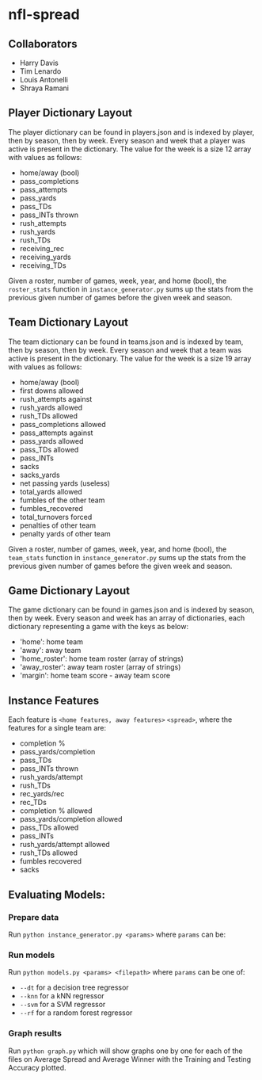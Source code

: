 nfl-spread
================

## Collaborators
* Harry Davis
* Tim Lenardo
* Louis Antonelli 
* Shraya Ramani

## Player Dictionary Layout
The player dictionary can be found in players.json and is indexed by player, then by season, then by week. Every season and week that a player was active is present in the dictionary. The value for the week is a size 12 array with values as follows:
* home/away (bool)
* pass_completions
* pass_attempts
* pass_yards
* pass_TDs
* pass_INTs thrown
* rush_attempts
* rush_yards
* rush_TDs
* receiving_rec
* receiving_yards
* receiving_TDs

Given a roster, number of games, week, year, and home (bool), the `roster_stats` function in `instance_generator.py` sums up the stats from the previous given number of games before the given week and season.

## Team Dictionary Layout
The team dictionary can be found in teams.json and is indexed by team, then by season, then by week. Every season and week that a team was active is present in the dictionary. The value for the week is a size 19 array with values as follows:
* home/away (bool)
* first downs allowed
* rush_attempts against
* rush_yards allowed
* rush_TDs allowed
* pass_completions allowed
* pass_attempts against
* pass_yards allowed
* pass_TDs allowed
* pass_INTs
* sacks
* sacks_yards
* net passing yards (useless)
* total_yards allowed
* fumbles of the other team
* fumbles_recovered
* total_turnovers forced
* penalties of other team
* penalty yards of other team

Given a roster, number of games, week, year, and home (bool), the `team_stats` function in `instance_generator.py` sums up the stats from the previous given number of games before the given week and season.

## Game Dictionary Layout
The game dictionary can be found in games.json and is indexed by season, then by week. Every season and week has an array of dictionaries, each dictionary representing a game with the keys as below:
* 'home': home team
* 'away': away team
* 'home_roster': home team roster (array of strings)
* 'away_roster': away team roster (array of strings)
* 'margin': home team score - away team score

## Instance Features
Each feature is `<home features, away features>` `<spread>`, where the features for a single team are:  
* completion %
* pass_yards/completion
* pass_TDs
* pass_INTs thrown
* rush_yards/attempt
* rush_TDs
* rec_yards/rec
* rec_TDs
* completion % allowed
* pass_yards/completion allowed
* pass_TDs allowed
* pass_INTs
* rush_yards/attempt allowed
* rush_TDs allowed
* fumbles recovered
* sacks

## Evaluating Models:
### Prepare data 
Run `python instance_generator.py <params>` where `params` can be: 

### Run models 
Run `python models.py <params> <filepath>` where `params` can be one of: 
* `--dt` for a decision tree regressor 
* `--knn` for a kNN regressor 
* `--svm` for a SVM regressor
* `--rf` for a random forest regressor 

### Graph results
Run `python graph.py` which will show graphs one by one for each of the files on Average Spread and Average Winner with the Training and Testing Accuracy plotted. 

